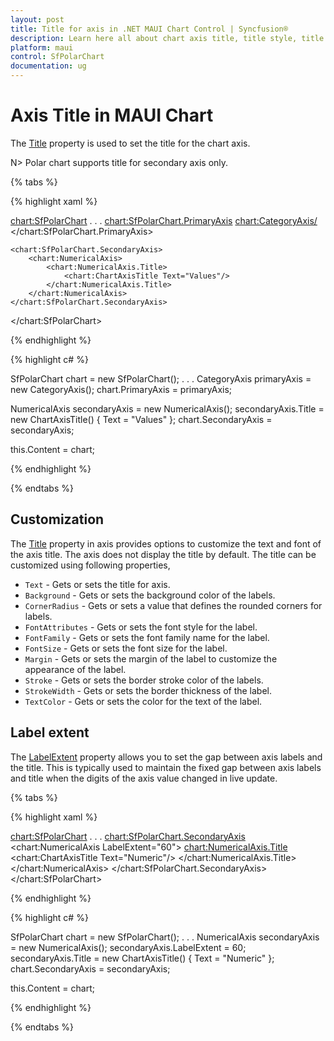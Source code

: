 ```yaml
---
layout: post
title: Title for axis in .NET MAUI Chart Control | Syncfusion®
description: Learn here all about chart axis title, title style, title template, and its customization in the Syncfusion® .NET MAUI chart (SfPolarChart).
platform: maui
control: SfPolarChart
documentation: ug
---
```


# Axis Title in MAUI Chart

The [Title](https://help.syncfusion.com/cr/maui/Syncfusion.Maui.Charts.ChartAxis.html#Syncfusion_Maui_Charts_ChartAxis_Title) property is used to set the title for the chart axis.

N> Polar chart supports title for secondary axis only.

{% tabs %}

{% highlight xaml %}

<chart:SfPolarChart>
    . . .
    <chart:SfPolarChart.PrimaryAxis>
        <chart:CategoryAxis/>
    </chart:SfPolarChart.PrimaryAxis>

    <chart:SfPolarChart.SecondaryAxis>
        <chart:NumericalAxis>
            <chart:NumericalAxis.Title>
                <chart:ChartAxisTitle Text="Values"/>
            </chart:NumericalAxis.Title>
        </chart:NumericalAxis>
    </chart:SfPolarChart.SecondaryAxis>
</chart:SfPolarChart>

{% endhighlight %}

{% highlight c# %}

SfPolarChart chart = new SfPolarChart();
. . .
CategoryAxis primaryAxis = new CategoryAxis();
chart.PrimaryAxis = primaryAxis;

NumericalAxis secondaryAxis = new NumericalAxis();
secondaryAxis.Title = new ChartAxisTitle()
{
    Text = "Values"
};
chart.SecondaryAxis = secondaryAxis;

this.Content = chart;

{% endhighlight %}

{% endtabs %}

## Customization

The [Title](https://help.syncfusion.com/cr/maui/Syncfusion.Maui.Charts.ChartAxis.html#Syncfusion_Maui_Charts_ChartAxis_Title) property in axis provides options to customize the text and font of the axis title. The axis does not display the title by default. The title can be customized using following properties,

* `Text` - Gets or sets the title for axis.
* `Background` - Gets or sets the background color of the labels.
* `CornerRadius` - Gets or sets a value that defines the rounded corners for labels.
* `FontAttributes` - Gets or sets the font style for the label.
* `FontFamily` - Gets or sets the font family name for the label.
* `FontSize` - Gets or sets the font size for the label.
* `Margin` - Gets or sets the margin of the label to customize the appearance of the label. 
* `Stroke` - Gets or sets the border stroke color of the labels.
* `StrokeWidth` - Gets or sets the border thickness of the label.
* `TextColor` - Gets or sets the color for the text of the label.

## Label extent

The [LabelExtent](https://help.syncfusion.com/cr/maui/Syncfusion.Maui.Charts.ChartAxis.html#Syncfusion_Maui_Charts_ChartAxis_LabelExtent) property allows you to set the gap between axis labels and the title. This is typically used to maintain the fixed gap between axis labels and title when the digits of the axis value changed in live update.

{% tabs %}

{% highlight xaml %}

<chart:SfPolarChart>
    . . .
    <chart:SfPolarChart.SecondaryAxis>
        <chart:NumericalAxis LabelExtent="60">
            <chart:NumericalAxis.Title>
                <chart:ChartAxisTitle Text="Numeric"/>
            </chart:NumericalAxis.Title>
        </chart:NumericalAxis>
    </chart:SfPolarChart.SecondaryAxis>
</chart:SfPolarChart>

{% endhighlight %}

{% highlight c# %}

SfPolarChart chart = new SfPolarChart();
. . .
NumericalAxis secondaryAxis = new NumericalAxis();
secondaryAxis.LabelExtent = 60;
secondaryAxis.Title = new ChartAxisTitle()
{
    Text = "Numeric"
};
chart.SecondaryAxis = secondaryAxis;

this.Content = chart;

{% endhighlight %}

{% endtabs %}